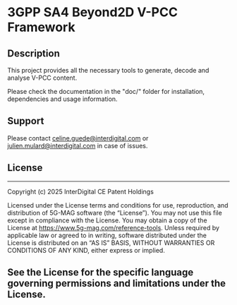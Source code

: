 # 3GPP SA4 Beyond2D V-PCC Framework

## Description
This project provides all the necessary tools to generate, decode and analyse V-PCC content.

Please check the documentation in the "doc/" folder for installation, dependencies and usage information.

## Support
Please contact celine.guede@interdigital.com or julien.mulard@interdigital.com in case of issues.

## License

--------------------------------------------------------------------------------
 Copyright (c) 2025 InterDigital CE Patent Holdings
 
 Licensed under the License terms and conditions for use, reproduction, and
 distribution of 5G-MAG software (the “License”).  You may not use this file
 except in compliance with the License.  You may obtain a copy of the License at
 https://www.5g-mag.com/reference-tools.  Unless required by applicable law or
 agreed to in writing, software distributed under the License is distributed on
 an “AS IS” BASIS, WITHOUT WARRANTIES OR CONDITIONS OF ANY KIND, either express
 or implied.
 
 See the License for the specific language governing permissions and limitations
 under the License.
--------------------------------------------------------------------------------
